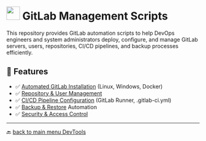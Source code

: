 # <img src="../Assets/pics/icons8-gitlab-48.svg" width="35"> GitLab Management Scripts

This repository provides GitLab automation scripts to help DevOps engineers and system administrators deploy, configure, and manage GitLab servers, users, repositories, CI/CD pipelines, and backup processes efficiently.

## 🚀 Features

- ✅ [Automated GitLab Installation](./Install/) (Linux, Windows, Docker)
- ✅ [Repository & User Management](./Manage/)
- ✅ [CI/CD Pipeline Configuration](./Perf/) (GitLab Runner, .gitlab-ci.yml)
- ✅ [Backup & Restore](./Backup/) Automation
- ✅ [Security & Access Control](./UAC/)

---

🔙 [back to main menu DevTools](../)
